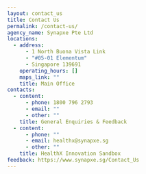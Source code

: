 ```yaml
---
layout: contact_us
title: Contact Us
permalink: /contact-us/
agency_name: Synapxe Pte Ltd
locations:
  - address:
      - 1 North Buona Vista Link
      - "#05-01 Elementum"
      - Singapore 139691
    operating_hours: []
    maps_link: ""
    title: Main Office
contacts:
  - content:
      - phone: 1800 796 2793
      - email: ""
      - other: ""
    title: General Enquiries & Feedback
  - content:
      - phone: ""
      - email: healthx@synapxe.sg
      - other: ""
    title: HealthX Innovation Sandbox
feedback: https://www.synapxe.sg/Contact_Us
---
```


